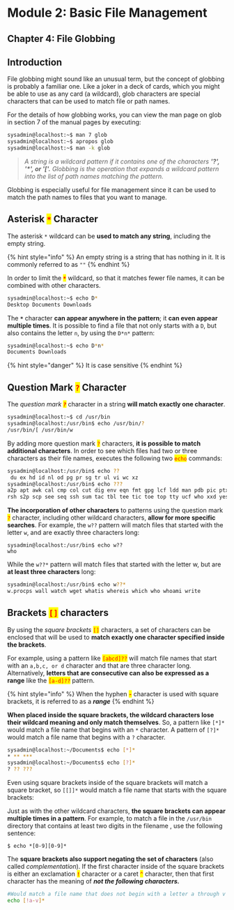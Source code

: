 # Module 2: Basic File Management

## Chapter 4: File Globbing

## Introduction

File globbing might sound like an unusual term, but the concept of globbing is probably a familiar one. Like a joker in a deck of cards, which you might be able to use as any card (a wildcard), glob characters are special characters that can be used to match file or path names.

For the details of how globbing works, you can view the man page on glob in section 7 of the manual pages by executing:

```bash
sysadmin@localhost:~$ man 7 glob
sysadmin@localhost:~$ apropos glob
sysadmin@localhost:~$ man -k glob
```

> _A string is a wildcard pattern if it contains one of the characters **'?', '\*', or '\['.** Globbing is the operation that expands a wildcard pattern into the list of path names matching the pattern._

Globbing is especially useful for file management since it can be used to match the path names to files that you want to manage.

## Asterisk <mark style="color:red;">`*`</mark> Character

The asterisk `*` wildcard can be **used to match any string**, including the empty string.

{% hint style="info" %}
An empty string is a string that has nothing in it. It is commonly referred to as `""`
{% endhint %}

In order to limit the <mark style="color:red;">**`*`**</mark> wildcard, so that it matches fewer file names, it can be combined with other characters.

```bash
sysadmin@localhost:~$ echo D*
Desktop Documents Downloads
```

The **`*`** character **can appear anywhere in the pattern**; it **can even appear multiple times**. It is possible to find a file that not only starts with a `D`, but also contains the letter `n`, by using the `D*n*` pattern:

```bash
sysadmin@localhost:~$ echo D*n*
Documents Downloads
```

{% hint style="danger" %}
It is case sensitive
{% endhint %}

## Question Mark <mark style="color:red;">`?`</mark> Character

The _question mark <mark style="color:red;">**`?`**</mark>_ character in a string **will match exactly one character**.

```bash
sysadmin@localhost:~$ cd /usr/bin
sysadmin@localhost:/usr/bin$ echo /usr/bin/? 
/usr/bin/[ /usr/bin/w
```

By adding more question mark <mark style="color:red;">`?`</mark> characters, **it is possible to match additional characters**. In order to see which files had two or three characters as their file names, executes the following two <mark style="color:red;">`echo`</mark> commands:

```bash
sysadmin@localhost:/usr/bin$ echo ??
‌⁠​​⁠​ du ex hd id nl od pg pr sg tr ul vi wc xz
sysadmin@localhost:/usr/bin$ echo ???
a2p apt awk cal cmp col cut dig env eqn fmt gpg lcf ldd man pdb pic ptx rcp rev
rsh s2p scp see seq ssh sum tac tbl tee tic toe top tty ucf who xxd yes zip
```

**The incorporation of other characters** to patterns using the question mark <mark style="color:red;">`?`</mark> character, including other wildcard characters, **allow for more specific searches**. For example, the `w??` pattern will match files that started with the letter `w`, and are exactly three characters long:

```
sysadmin@localhost:/usr/bin$ echo w??
who
```

While the `w??*` pattern will match files that started with the letter w, but are **at least three characters** long:

```bash
sysadmin@localhost:/usr/bin$ echo w??*
w.procps wall watch wget whatis whereis which who whoami write
```

## Brackets <mark style="color:red;">`[]`</mark> characters

By using the _square brackets_ <mark style="color:red;">`[]`</mark> characters, a set of characters can be enclosed that will be used to **match exactly one character specified inside the brackets**.

For example, using a pattern like <mark style="color:red;">`[abcd]??`</mark> will match file names that start with an `a,b,c, or d` character and that are three character long. Alternatively, **letters that are consecutive can also be expressed as a range** like the <mark style="color:red;">`[a-d]??`</mark> pattern.

{% hint style="info" %}
When the hyphen <mark style="color:red;">**`-`**</mark> character is used with square brackets, it is referred to as a _**range**_
{% endhint %}

**When placed inside the square brackets, the wildcard characters lose their wildcard meaning and only match themselves**. So, a pattern like `[*]*` would match a file name that begins with an `*` character. A pattern of `[?]*` would match a file name that begins with a `?` character.

```bash
sysadmin@localhost:~/Documents$ echo [*]*
* ** ***
sysadmin@localhost:~/Documents$ echo [?]*
? ?? ???
```

Even using square brackets inside of the square brackets will match a square bracket, so `[[]]*` would match a file name that starts with the square brackets:

Just as with the other wildcard characters, **the square brackets can appear multiple times in a pattern**. For example, to match a file in the `/usr/bin` directory that contains at least two digits in the filename , use the following sentence:

```
$ echo *[0-9][0-9]*
```

The **square brackets also support negating the set of characters** (also called _complementation_). If the first character inside of the square brackets is either an exclamation <mark style="color:red;">**`!`**</mark> character or a caret <mark style="color:red;">`^`</mark> character, then that first character has the meaning of _**not the following characters.**_

```bash
#Would match a file name that does not begin with a letter a through v
echo [!a-v]*
```
